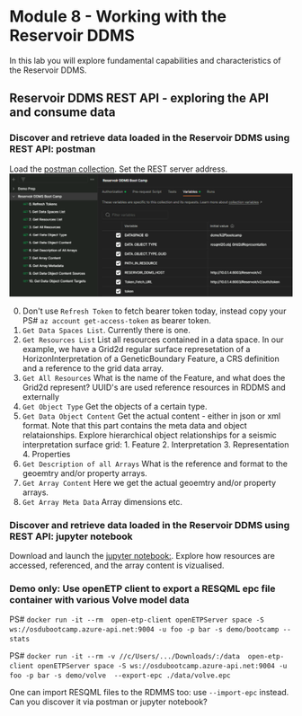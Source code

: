 # Module 8 - Working with the Reservoir DDMS

In this lab you will explore fundamental capabilities and characteristics of the Reservoir DDMS. 

## Reservoir DDMS REST API - exploring the API and consume data 
### Discover and retrieve data loaded in the Reservoir DDMS using REST API: postman 

Load the [postman collection](RDDMS_postman_collection.json). Set the REST server address.
![Set the server address](rddms-postman.png)

0. Don't use `Refresh Token` to fetch bearer token today, instead copy your PS# `az account get-access-token` as bearer token.
1. `Get Data Spaces List`. Currently there is one. 
2. `Get Resources List` List all resources contained in a data space. In our example, we have a Grid2d regular surface represetation of a HorizonInterpretation of a GeneticBoundary Feature, a CRS definition and a reference to the grid data array.
3. `Get All Resources` What is the name of the Feature, and what does the Grid2d represent? UUID's are used reference resources in RDDMS and externally
4. `Get Object Type` Get the objects of a certain type.
5. `Get Data Object Content` Get the actual content - either in json or xml format. Note that this part contains the meta data and object relataionships. Explore hierarchical object relationships for a seismic interpretation surface grid: 1. Feature 2. Interpretation 3. Representation 4. Properties
6. `Get Description of all Arrays` What is the reference and format to the geoemtry and/or property arrays.
7. `Get Array Content` Here we get the actual geoemtry and/or property arrays.
8. `Get Array Meta Data` Array dimensions etc.

### Discover and retrieve data loaded in the Reservoir DDMS using REST API: jupyter notebook

Download and launch the [jupyter notebook:](RDDMS_2dgrid.ipynb). Explore how resources are accessed, referenced, and the array content is vizualised.

### Demo only: Use openETP client to export a RESQML epc file container with various Volve model data

PS# `docker run -it --rm  open-etp-client openETPServer space -S ws://osdubootcamp.azure-api.net:9004 -u foo -p bar -s demo/bootcamp --stats` 

PS# `docker run -it --rm -v //c/Users/.../Downloads/:/data  open-etp-client openETPServer space -S ws://osdubootcamp.azure-api.net:9004 -u foo -p bar -s demo/volve  --export-epc ./data/volve.epc`

One can import RESQML files to the RDMMS too: use `--import-epc` instead. 
Can you discover it via postman or jupyter notebook?
